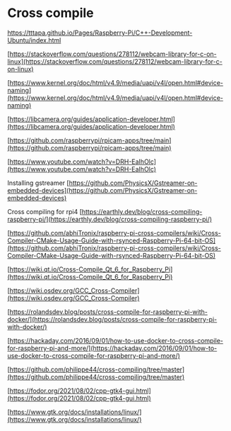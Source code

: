 # Cross compile 

https://tttapa.github.io/Pages/Raspberry-Pi/C++-Development-Ubuntu/index.html

[https://stackoverflow.com/questions/278112/webcam-library-for-c-on-linux](https://stackoverflow.com/questions/278112/webcam-library-for-c-on-linux)

[https://www.kernel.org/doc/html/v4.9/media/uapi/v4l/open.html#device-naming](https://www.kernel.org/doc/html/v4.9/media/uapi/v4l/open.html#device-naming)

[https://libcamera.org/guides/application-developer.html](https://libcamera.org/guides/application-developer.html)

[https://github.com/raspberrypi/rpicam-apps/tree/main](https://github.com/raspberrypi/rpicam-apps/tree/main)

[https://www.youtube.com/watch?v=DRH-EaIhOlc](https://www.youtube.com/watch?v=DRH-EaIhOlc)


Installing gstreamer
[https://github.com/PhysicsX/Gstreamer-on-embedded-devices](https://github.com/PhysicsX/Gstreamer-on-embedded-devices)

Cross compiling for rpi4
[https://earthly.dev/blog/cross-compiling-raspberry-pi/](https://earthly.dev/blog/cross-compiling-raspberry-pi/)

[https://github.com/abhiTronix/raspberry-pi-cross-compilers/wiki/Cross-Compiler-CMake-Usage-Guide-with-rsynced-Raspberry-Pi-64-bit-OS](https://github.com/abhiTronix/raspberry-pi-cross-compilers/wiki/Cross-Compiler-CMake-Usage-Guide-with-rsynced-Raspberry-Pi-64-bit-OS)

[https://wiki.qt.io/Cross-Compile_Qt_6_for_Raspberry_Pi](https://wiki.qt.io/Cross-Compile_Qt_6_for_Raspberry_Pi)

[https://wiki.osdev.org/GCC_Cross-Compiler](https://wiki.osdev.org/GCC_Cross-Compiler)

[https://rolandsdev.blog/posts/cross-compile-for-raspberry-pi-with-docker/](https://rolandsdev.blog/posts/cross-compile-for-raspberry-pi-with-docker/)

[https://hackaday.com/2016/09/01/how-to-use-docker-to-cross-compile-for-raspberry-pi-and-more/](https://hackaday.com/2016/09/01/how-to-use-docker-to-cross-compile-for-raspberry-pi-and-more/)

[https://github.com/philippe44/cross-compiling/tree/master](https://github.com/philippe44/cross-compiling/tree/master)

[https://fodor.org/2021/08/02/cpp-gtk4-gui.html](https://fodor.org/2021/08/02/cpp-gtk4-gui.html)

[https://www.gtk.org/docs/installations/linux/](https://www.gtk.org/docs/installations/linux/)